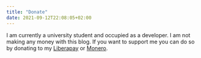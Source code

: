 ```yaml
---
title: "Donate"
date: 2021-09-12T22:08:05+02:00
---
```


I am currently a university student and occupied as a developer. I am not making any money with this blog. If you want to support 
me you can do so by donating to my [Liberapay](https://liberapay.com/Nereuxofficial/) or [Monero](43VN1SnAGJyYchxghthS71EAn3D7jqjXG6qeshAR7nJUEcnSrpW7KfB4zWbe9JBu87jhAiSjKQBiEFL2RntuDF1W1FtiAv8).